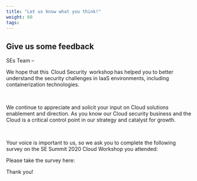 ```yaml
---
title: "Let us know what you think!"
weight: 60
tags:
---
```


## Give us some feedback

SEs Team –  


We hope that this  Cloud Security  workshop has helped you to better understand the security challenges in IaaS environments, including containerization technologies. 

  

We continue to appreciate and solicit your input on Cloud solutions enablement and direction. As you know our Cloud security business and the Cloud is a critical control point in our strategy and catalyst for growth. 

  

Your voice is important to us, so we ask you to complete the following survey on the SE Summit 2020 Cloud Workshop you attended: 

Please take the survey here:

<div width="100%">
<script>(function(t,e,s,n){var o,a,c;t.SMCX=t.SMCX||[],e.getElementById(n)||(o=e.getElementsByTagName(s),a=o[o.length-1],c=e.createElement(s),c.type="text/javascript",c.async=!0,c.id=n,c.src=["https:"===location.protocol?"https://":"http://","widget.surveymonkey.com/collect/website/js/tRaiETqnLgj758hTBazgd3l5quHMqTNHHqqwJzbJnYh_2Bxfz3_2Bxo8eQ0nsmtvAIXa.js"].join(""),a.parentNode.insertBefore(c,a))})(window,document,"script","smcx-sdk");</script>
</div>

Thank you! 
